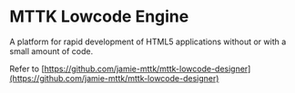 # MTTK Lowcode Engine

A platform for rapid development of HTML5 applications without or with a small amount of code. 

Refer to [https://github.com/jamie-mttk/mttk-lowcode-designer](https://github.com/jamie-mttk/mttk-lowcode-designer)

